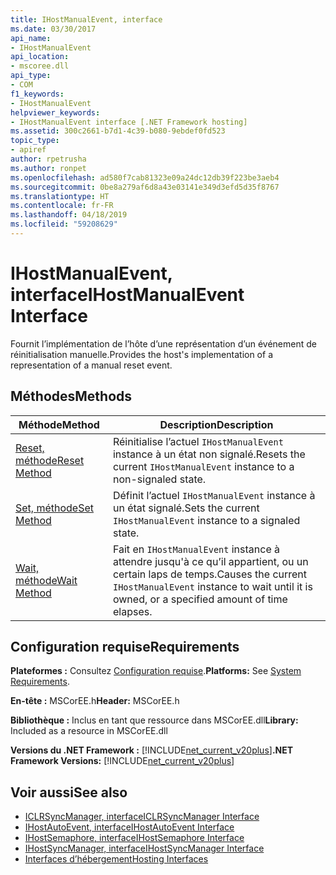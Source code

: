 ```yaml
---
title: IHostManualEvent, interface
ms.date: 03/30/2017
api_name:
- IHostManualEvent
api_location:
- mscoree.dll
api_type:
- COM
f1_keywords:
- IHostManualEvent
helpviewer_keywords:
- IHostManualEvent interface [.NET Framework hosting]
ms.assetid: 300c2661-b7d1-4c39-b080-9ebdef0fd523
topic_type:
- apiref
author: rpetrusha
ms.author: ronpet
ms.openlocfilehash: ad580f7cab81323e09a24dc12db39f223be3aeb4
ms.sourcegitcommit: 0be8a279af6d8a43e03141e349d3efd5d35f8767
ms.translationtype: HT
ms.contentlocale: fr-FR
ms.lasthandoff: 04/18/2019
ms.locfileid: "59208629"
---
```

# <a name="ihostmanualevent-interface"></a><span data-ttu-id="df888-102">IHostManualEvent, interface</span><span class="sxs-lookup"><span data-stu-id="df888-102">IHostManualEvent Interface</span></span>
<span data-ttu-id="df888-103">Fournit l’implémentation de l’hôte d’une représentation d’un événement de réinitialisation manuelle.</span><span class="sxs-lookup"><span data-stu-id="df888-103">Provides the host's implementation of a representation of a manual reset event.</span></span>  
  
## <a name="methods"></a><span data-ttu-id="df888-104">Méthodes</span><span class="sxs-lookup"><span data-stu-id="df888-104">Methods</span></span>  
  
|<span data-ttu-id="df888-105">Méthode</span><span class="sxs-lookup"><span data-stu-id="df888-105">Method</span></span>|<span data-ttu-id="df888-106">Description</span><span class="sxs-lookup"><span data-stu-id="df888-106">Description</span></span>|  
|------------|-----------------|  
|[<span data-ttu-id="df888-107">Reset, méthode</span><span class="sxs-lookup"><span data-stu-id="df888-107">Reset Method</span></span>](../../../../docs/framework/unmanaged-api/hosting/ihostmanualevent-reset-method.md)|<span data-ttu-id="df888-108">Réinitialise l’actuel `IHostManualEvent` instance à un état non signalé.</span><span class="sxs-lookup"><span data-stu-id="df888-108">Resets the current `IHostManualEvent` instance to a non-signaled state.</span></span>|  
|[<span data-ttu-id="df888-109">Set, méthode</span><span class="sxs-lookup"><span data-stu-id="df888-109">Set Method</span></span>](../../../../docs/framework/unmanaged-api/hosting/ihostmanualevent-set-method.md)|<span data-ttu-id="df888-110">Définit l’actuel `IHostManualEvent` instance à un état signalé.</span><span class="sxs-lookup"><span data-stu-id="df888-110">Sets the current `IHostManualEvent` instance to a signaled state.</span></span>|  
|[<span data-ttu-id="df888-111">Wait, méthode</span><span class="sxs-lookup"><span data-stu-id="df888-111">Wait Method</span></span>](../../../../docs/framework/unmanaged-api/hosting/ihostmanualevent-wait-method.md)|<span data-ttu-id="df888-112">Fait en `IHostManualEvent` instance à attendre jusqu'à ce qu’il appartient, ou un certain laps de temps.</span><span class="sxs-lookup"><span data-stu-id="df888-112">Causes the current `IHostManualEvent` instance to wait until it is owned, or a specified amount of time elapses.</span></span>|  
  
## <a name="requirements"></a><span data-ttu-id="df888-113">Configuration requise</span><span class="sxs-lookup"><span data-stu-id="df888-113">Requirements</span></span>  
 <span data-ttu-id="df888-114">**Plateformes :** Consultez [Configuration requise](../../../../docs/framework/get-started/system-requirements.md).</span><span class="sxs-lookup"><span data-stu-id="df888-114">**Platforms:** See [System Requirements](../../../../docs/framework/get-started/system-requirements.md).</span></span>  
  
 <span data-ttu-id="df888-115">**En-tête :** MSCorEE.h</span><span class="sxs-lookup"><span data-stu-id="df888-115">**Header:** MSCorEE.h</span></span>  
  
 <span data-ttu-id="df888-116">**Bibliothèque :** Inclus en tant que ressource dans MSCorEE.dll</span><span class="sxs-lookup"><span data-stu-id="df888-116">**Library:** Included as a resource in MSCorEE.dll</span></span>  
  
 <span data-ttu-id="df888-117">**Versions du .NET Framework :** [!INCLUDE[net_current_v20plus](../../../../includes/net-current-v20plus-md.md)]</span><span class="sxs-lookup"><span data-stu-id="df888-117">**.NET Framework Versions:** [!INCLUDE[net_current_v20plus](../../../../includes/net-current-v20plus-md.md)]</span></span>  
  
## <a name="see-also"></a><span data-ttu-id="df888-118">Voir aussi</span><span class="sxs-lookup"><span data-stu-id="df888-118">See also</span></span>

- [<span data-ttu-id="df888-119">ICLRSyncManager, interface</span><span class="sxs-lookup"><span data-stu-id="df888-119">ICLRSyncManager Interface</span></span>](../../../../docs/framework/unmanaged-api/hosting/iclrsyncmanager-interface.md)
- [<span data-ttu-id="df888-120">IHostAutoEvent, interface</span><span class="sxs-lookup"><span data-stu-id="df888-120">IHostAutoEvent Interface</span></span>](../../../../docs/framework/unmanaged-api/hosting/ihostautoevent-interface.md)
- [<span data-ttu-id="df888-121">IHostSemaphore, interface</span><span class="sxs-lookup"><span data-stu-id="df888-121">IHostSemaphore Interface</span></span>](../../../../docs/framework/unmanaged-api/hosting/ihostsemaphore-interface.md)
- [<span data-ttu-id="df888-122">IHostSyncManager, interface</span><span class="sxs-lookup"><span data-stu-id="df888-122">IHostSyncManager Interface</span></span>](../../../../docs/framework/unmanaged-api/hosting/ihostsyncmanager-interface.md)
- [<span data-ttu-id="df888-123">Interfaces d’hébergement</span><span class="sxs-lookup"><span data-stu-id="df888-123">Hosting Interfaces</span></span>](../../../../docs/framework/unmanaged-api/hosting/hosting-interfaces.md)
